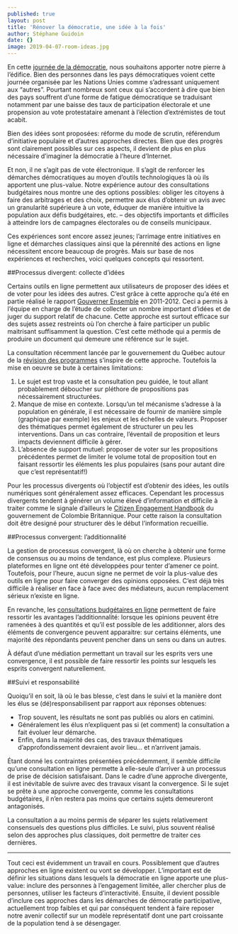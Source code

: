 ```yaml
---
published: true
layout: post
title: 'Rénover la démocratie, une idée à la fois'
author: Stéphane Guidoin
date: {}
image: 2019-04-07-room-ideas.jpg
---
```


En cette [journée de la démocratie](http://www.un.org/fr/events/democracyday/), nous souhaitons apporter notre pierre à l’édifice. Bien des personnes dans les pays démocratiques voient cette journée organisée par les Nations Unies comme s’adressant uniquement aux “autres”. Pourtant nombreux sont ceux qui s’accordent à dire que bien des pays souffrent d’une forme de fatigue démocratique se traduisant notamment par une baisse des taux de participation électorale et une propension au vote protestataire amenant à l’élection d’extrémistes de tout acabit.

Bien des idées sont proposées: réforme du mode de scrutin, référendum d’initiative populaire et d’autres approches directes. Bien que des progrès sont clairement possibles sur ces aspects, il devient de plus en plus nécessaire d’imaginer la démocratie à l’heure d’Internet.

Et non, il ne s’agit pas de vote électronique. Il s’agit de renforcer les démarches démocratiques au moyen d’outils technologiques là où ils apportent une plus-value. Notre expérience autour des consultations budgétaires nous montre une des options possibles: obliger les citoyens à faire des arbitrages et des choix, permettre aux élus d’obtenir un avis avec un granularité supérieure à un vote, éduquer de manière intuitive la population aux défis budgétaires, etc. – des objectifs importants et difficiles à atteindre lors de campagnes électorales ou de conseils municipaux.

Ces expériences sont encore assez jeunes; l’arrimage entre initiatives en ligne et démarches classiques ainsi que la pérennité des actions en ligne nécessitent encore beaucoup de progrès. Mais sur base de nos expériences et recherches, voici quelques concepts qui ressortent.

##Processus divergent: collecte d’idées

Certains outils en ligne permettent aux utilisateurs de proposer des idées et de voter pour les idées des autres. C’est grâce à cette approche qu’a été en partie réalisé le rapport [Gouverner Ensemble](http://www.mce.gouv.qc.ca/publications/rapport-gautrin-web-2-2012-03-06.pdf) en 2011-2012. Ceci a permis à l’équipe en charge de l’étude de collecter un nombre important d’idées et de juger du support relatif de chacune. Cette approche est surtout efficace sur des sujets assez restreints où l’on cherche à faire participer un public maitrisant suffisamment la question. C’est cette méthode qui a permis de produire un document qui demeure une référence sur le sujet.

La consultation récemment lancée par le gouvernement du Québec autour de la [révision des programmes](https://revisiondesprogrammes.gouv.qc.ca/) s’inspire de cette approche. Toutefois la mise en oeuvre se bute à certaines limitations:

1. Le sujet est trop vaste et la consultation peu guidée, le tout allant probablement déboucher sur pléthore de propositions pas nécessairement structurées.
2. Manque de mise en contexte. Lorsqu’un tel mécanisme s’adresse à la population en générale, il est nécessaire de fournir de manière simple (graphique par exemple) les enjeux et les échelles de valeurs. Proposer des thématiques permet également de structurer un peu les interventions. Dans un cas contraire, l’éventail de proposition et leurs impacts deviennent difficile à gérer.
3. L’absence de support mutuel: proposer de voter sur les propositions précédentes permet de limiter le volume total de proposition tout en faisant ressortir les éléments les plus populaires (sans pour autant dire que c’est représentatif!)

Pour les processus divergents où l’objectif est d’obtenir des idées, les outils numériques sont généralement assez efficaces. Cependant les processus divergents tendent à générer un volume élevé d’information et difficile à traiter comme le signale d’ailleurs le [Citizen Engagement Handbook](http://www2.gov.bc.ca/gov/DownloadAsset?assetId=9835CDC77AF64389B75F68B264E9075A) du gouvernement de Colombie Britannique. Pour cette raison la consultation doit être designé pour structurer dès le début l’information recueillie.

##Processus convergent: l’additionnalité

La gestion de processus convergent, là où on cherche à obtenir une forme de consensus ou au moins de tendance, est plus complexe. Plusieurs plateformes en ligne ont été développées pour tenter d’amener ce point. Toutefois, pour l’heure, aucun signe ne permet de voir la plus-value des outils en ligne pour faire converger des opinions opposées. C’est déjà très difficile à réaliser en face à face avec des médiateurs, aucun remplacement sérieux n’existe en ligne.

En revanche, les [consultations budgétaires en ligne](http://budgetcitoyen.com) permettent de faire ressortir les avantages l’additionnalité: lorsque les opinions peuvent être ramenées à des quantités et qu’il est possible de les additionner, alors des éléments de convergence peuvent apparaitre: sur certains éléments, une majorité des répondants peuvent pencher dans un sens ou dans un autres.

À défaut d’une médiation permettant un travail sur les esprits vers une convergence, il est possible de faire ressortir les points sur lesquels les esprits convergent naturellement.

##Suivi et responsabilité

Quoiqu’il en soit, là où le bas blesse, c’est dans le suivi et la manière dont les élus se (dé)responsabilisent par rapport aux réponses obtenues:

- Trop souvent, les résultats ne sont pas publiés ou alors en catimini. 
- Généralement les élus n’expliquent pas si (et comment) la consultation a fait évoluer leur démarche.
- Enfin, dans la majorité des cas, des travaux thématiques d’approfondissement devraient avoir lieu… et n’arrivent jamais.

Étant donné les contraintes présentées précédemment, il semble difficile qu’une consultation en ligne permette à elle-seule d’arriver à un processus de prise de décision satisfaisant. Dans le cadre d’une approche divergente, il est inévitable de suivre avec des travaux visant la convergence. Si le sujet se prête à une approche convergente, comme les consultations budgétaires, il n’en restera pas moins que certains sujets demeureront antagonisés. 

La consultation a au moins permis de séparer les sujets relativement consensuels des questions plus difficiles. Le suivi, plus souvent réalisé selon des approches plus classiques, doit permettre de traiter ces dernières.

***

Tout ceci est évidemment un travail en cours. Possiblement que d’autres approches en ligne existent ou vont se développer. L’important est de définir les situations dans lesquels la démocratie en ligne apporte une plus-value: inclure des personnes à l’engagement limitée, aller chercher plus de personnes, utiliser les facteurs d’interactivité. Ensuite, il devient possible d’inclure ces approches dans les démarches de démocratie participative, actuellement trop faibles et qui par conséquent tendent à faire reposer notre avenir collectif sur un modèle représentatif dont une part croissante de la population tend à se désengager.
